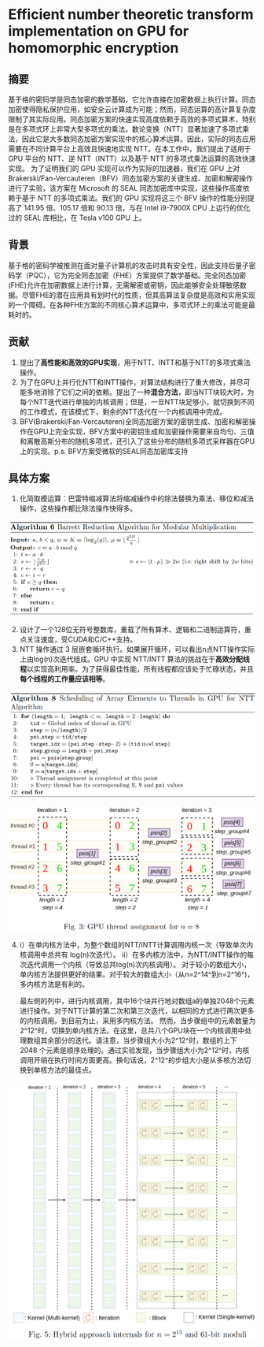 # Efficient number theoretic transform implementation on GPU for homomorphic encryption

## 摘要

基于格的密码学是同态加密的数学基础，它允许直接在加密数据上执行计算。同态加密使得隐私保护应用，如安全云计算成为可能；然而，同态运算的高计算复杂度限制了其实际应用。同态加密方案的快速实现高度依赖于高效的多项式算术，特别是在多项式环上非常大型多项式的乘法。数论变换（NTT）显著加速了多项式乘法，因此它是大多数同态加密方案实现中的核心算术运算。因此，实际的同态应用需要在不同计算平台上高效且快速地实现 NTT。在本工作中，我们提出了适用于 GPU 平台的 NTT、逆 NTT（INTT）以及基于 NTT 的多项式乘法运算的高效快速实现。 为了证明我们的 GPU 实现可以作为实际的加速器，我们在 GPU 上对 Brakerski/Fan-Vercauteren（BFV）同态加密方案的关键生成、加密和解密操作进行了实验，该方案在 Microsoft 的 SEAL 同态加密库中实现，这些操作高度依赖于基于 NTT 的多项式乘法。我们的 GPU 实现将这三个 BFV 操作的性能分别提高了 141.95 倍、105.17 倍和 90.13 倍，与在 Intel i9-7900X CPU 上运行的优化过的 SEAL 库相比，在 Tesla v100 GPU 上。

## 背景

基于格的密码学被推测在面对量子计算机的攻击时具有安全性，因此支持后量子密码学（PQC），它为完全同态加密（FHE）方案提供了数学基础。完全同态加密(FHE)允许在加密数据上进行计算，无需解密或密钥，因此能够安全处理敏感数据。尽管FHE的潜在应用具有划时代的性质，但其高算法复杂度是高效和实用实现的一个障碍。在各种FHE方案的不同核心算术运算中，多项式环上的乘法可能是最耗时的。

## 贡献

1. 提出了**高性能和高效的GPU实现**，用于NTT、INTT和基于NTT的多项式乘法操作。
2. 为了在GPU上并行化NTT和INTT操作，对算法结构进行了重大修改，并尽可能多地消除了它们之间的依赖。提出了一种**混合方法**，即当NTT块较大时，为每个NTT迭代进行单独的内核调用；但是，一旦NTT块足够小，就切换到不同的工作模式，在该模式下，剩余的NTT迭代在一个内核调用中完成。
3. BFV(Brakerski/Fan-Vercauteren)全同态加密方案的密钥生成、加密和解密操作在GPU上完全实现，BFV方案中的密钥生成和加密操作需要来自均匀、三值和离散高斯分布的随机多项式，还引入了这些分布的随机多项式采样器在GPU上的实现。p.s. BFV方案受微软的SEAL同态加密库支持

## 具体方案

1. 化简取模运算：巴雷特缩减算法将缩减操作中的除法替换为乘法、移位和减法操作，这些操作都比除法操作快得多。

![image-20250216145605005](NTTpaper.assets/image-20250216145605005.png)

2. 设计了一个128位无符号整数库，重载了所有算术、逻辑和二进制运算符，重点关注速度，受CUDA和C/C++支持。
3. NTT 操作通过 3 层嵌套循环执行。如果展开循环，可以看出n点NTT操作实际上由log(n)次迭代组成。GPU 中实现 NTT/INTT 算法的挑战在于**高效分配线程**以实现高利用率。为了获得最佳性能，所有线程都应该处于忙碌状态，并且**每个线程的工作量应该相等**。

![image-20250216145630751](NTTpaper.assets/image-20250216145630751.png)

![image-20250216145643260](NTTpaper.assets/image-20250216145643260.png)

4. i）在单内核方法中，为整个数组的NTT/INTT计算调用内核一次（导致单次内核调用中总共有 log(n)次迭代）。
   ii）在多内核方法中，为NTT/INTT操作的每次迭代调用一个内核（导致总共log(n)次内核调用）。
   对于较小的数组大小，单内核方法提供更好的结果。对于较大的数组大小（从n=2^14^到n=2^16^)，多内核方法是有利的。

   最左侧的列中，进行内核调用，其中16个块并行地对数组a的单独2048个元素进行操作。对于NTT计算的第二次和第三次迭代，以相同的方式进行两次更多的内核调用。到目前为止，采用多内核方法。
   然而，当步骤组中的元素数量为2^12^时，切换到单内核方法。在这里，总共八个GPU块在一个内核调用中处理数组其余部分的迭代。请注意，当步骤组大小为2^12^时，数组的上下 2048 个元素是顺序处理的。通过实验发现，当步骤组大小为2^12^时，内核调用开销在执行时间方面更高。换句话说，2^12^的步组大小是从多核方法切换到单核方法的最佳点。

![image-20250216145734437](NTTpaper.assets/image-20250216145734437.png)